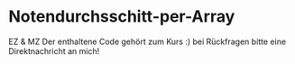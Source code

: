 # Notendurchsschitt-per-Array
EZ &amp; MZ
Der enthaltene Code gehört zum Kurs :) bei Rückfragen bitte eine Direktnachricht an mich!
